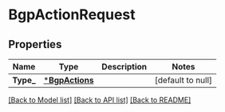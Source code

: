 # BgpActionRequest

## Properties
Name | Type | Description | Notes
------------ | ------------- | ------------- | -------------
**Type_** | [***BgpActions**](BGPActions.md) |  | [default to null]

[[Back to Model list]](../README.md#documentation-for-models) [[Back to API list]](../README.md#documentation-for-api-endpoints) [[Back to README]](../README.md)

